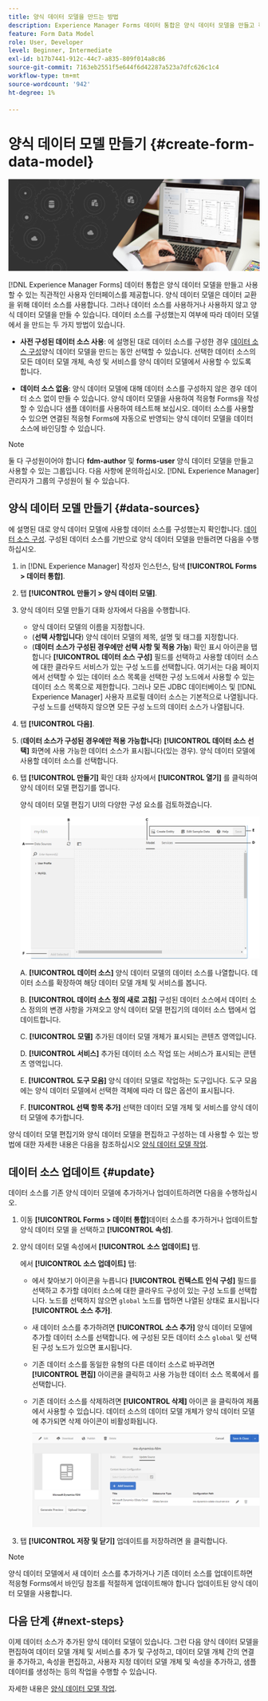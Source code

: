 ```yaml
---
title: 양식 데이터 모델을 만드는 방법
description: Experience Manager Forms 데이터 통합은 양식 데이터 모델을 만들고 작업할 수 있는 직관적인 사용자 인터페이스를 제공합니다. 구성된 데이터 소스를 사용하거나 사용하지 않고 양식 데이터 모델을 만드는 방법을 알아봅니다.
feature: Form Data Model
role: User, Developer
level: Beginner, Intermediate
exl-id: b17b7441-912c-44c7-a835-809f014a8c86
source-git-commit: 7163eb2551f5e644f6d42287a523a7dfc626c1c4
workflow-type: tm+mt
source-wordcount: '942'
ht-degree: 1%

---
```


# 양식 데이터 모델 만들기 {#create-form-data-model}

![데이터 통합](do-not-localize/data-integeration.png)

[!DNL Experience Manager Forms] 데이터 통합은 양식 데이터 모델을 만들고 사용할 수 있는 직관적인 사용자 인터페이스를 제공합니다. 양식 데이터 모델은 데이터 교환을 위해 데이터 소스를 사용합니다. 그러나 데이터 소스를 사용하거나 사용하지 않고 양식 데이터 모델을 만들 수 있습니다. 데이터 소스를 구성했는지 여부에 따라 데이터 모델에서 을 만드는 두 가지 방법이 있습니다.

* **사전 구성된 데이터 소스 사용**: 에 설명된 대로 데이터 소스를 구성한 경우 [데이터 소스 구성](configure-data-sources.md)양식 데이터 모델을 만드는 동안 선택할 수 있습니다. 선택한 데이터 소스의 모든 데이터 모델 개체, 속성 및 서비스를 양식 데이터 모델에서 사용할 수 있도록 합니다.

* **데이터 소스 없음**: 양식 데이터 모델에 대해 데이터 소스를 구성하지 않은 경우 데이터 소스 없이 만들 수 있습니다. 양식 데이터 모델을 사용하여 적응형 Forms을 작성할 수 있습니다 <!--and interactive communication--> 샘플 데이터를 사용하여 테스트해 보십시오. 데이터 소스를 사용할 수 있으면 연결된 적응형 Forms에 자동으로 반영되는 양식 데이터 모델을 데이터 소스에 바인딩할 수 있습니다<!--and interactive communications-->.

>[!NOTE]
>
>둘 다 구성원이어야 합니다 **fdm-author** 및 **forms-user** 양식 데이터 모델을 만들고 사용할 수 있는 그룹입니다. 다음 사항에 문의하십시오. [!DNL Experience Manager] 관리자가 그룹의 구성원이 될 수 있습니다.

## 양식 데이터 모델 만들기 {#data-sources}

에 설명된 대로 양식 데이터 모델에 사용할 데이터 소스를 구성했는지 확인합니다. [데이터 소스 구성](configure-data-sources.md). 구성된 데이터 소스를 기반으로 양식 데이터 모델을 만들려면 다음을 수행하십시오.

1. in [!DNL Experience Manager] 작성자 인스턴스, 탐색 **[!UICONTROL Forms > 데이터 통합]**.
1. 탭 **[!UICONTROL 만들기 > 양식 데이터 모델]**.
1. 양식 데이터 모델 만들기 대화 상자에서 다음을 수행합니다.

   * 양식 데이터 모델의 이름을 지정합니다.
   * (**선택 사항입니다**) 양식 데이터 모델의 제목, 설명 및 태그를 지정합니다.
   * (**데이터 소스가 구성된 경우에만 선택 사항 및 적용 가능**) 확인 표시 아이콘을 탭합니다 **[!UICONTROL 데이터 소스 구성]** 필드를 선택하고 사용할 데이터 소스에 대한 클라우드 서비스가 있는 구성 노드를 선택합니다. 여기서는 다음 페이지에서 선택할 수 있는 데이터 소스 목록을 선택한 구성 노드에서 사용할 수 있는 데이터 소스 목록으로 제한합니다. 그러나 모든 JDBC 데이터베이스 및 [!DNL Experience Manager] 사용자 프로필 데이터 소스는 기본적으로 나열됩니다. 구성 노드를 선택하지 않으면 모든 구성 노드의 데이터 소스가 나열됩니다.

1. 탭 **[!UICONTROL 다음]**.

1. (**데이터 소스가 구성된 경우에만 적용 가능합니다**) **[!UICONTROL 데이터 소스 선택]** 화면에 사용 가능한 데이터 소스가 표시됩니다(있는 경우). 양식 데이터 모델에 사용할 데이터 소스를 선택합니다.
1. 탭 **[!UICONTROL 만들기]** 확인 대화 상자에서 **[!UICONTROL 열기]** 를 클릭하여 양식 데이터 모델 편집기를 엽니다.

   양식 데이터 모델 편집기 UI의 다양한 구성 요소를 검토하겠습니다.

   ![세 가지 데이터 소스를 포함하는 양식 데이터 모델(RESTful 서비스, [!DNL Experience Manager] 사용자 프로파일 및 RDBMS](assets/fdm-ui.png)

   A. **[!UICONTROL 데이터 소스]** 양식 데이터 모델의 데이터 소스를 나열합니다. 데이터 소스를 확장하여 해당 데이터 모델 개체 및 서비스를 봅니다.

   B. **[!UICONTROL 데이터 소스 정의 새로 고침]** 구성된 데이터 소스에서 데이터 소스 정의의 변경 사항을 가져오고 양식 데이터 모델 편집기의 데이터 소스 탭에서 업데이트합니다.

   C. **[!UICONTROL 모델]** 추가된 데이터 모델 개체가 표시되는 콘텐츠 영역입니다.

   D. **[!UICONTROL 서비스]** 추가된 데이터 소스 작업 또는 서비스가 표시되는 콘텐츠 영역입니다.

   E. **[!UICONTROL 도구 모음]** 양식 데이터 모델로 작업하는 도구입니다. 도구 모음에는 양식 데이터 모델에서 선택한 객체에 따라 더 많은 옵션이 표시됩니다.

   F. **[!UICONTROL 선택 항목 추가]** 선택한 데이터 모델 개체 및 서비스를 양식 데이터 모델에 추가합니다.

양식 데이터 모델 편집기와 양식 데이터 모델을 편집하고 구성하는 데 사용할 수 있는 방법에 대한 자세한 내용은 다음을 참조하십시오 [양식 데이터 모델 작업](work-with-form-data-model.md).

## 데이터 소스 업데이트 {#update}

데이터 소스를 기존 양식 데이터 모델에 추가하거나 업데이트하려면 다음을 수행하십시오.

1. 이동 **[!UICONTROL Forms > 데이터 통합]**&#x200B;데이터 소스를 추가하거나 업데이트할 양식 데이터 모델 을 선택하고 **[!UICONTROL 속성]**.
1. 양식 데이터 모델 속성에서 **[!UICONTROL 소스 업데이트]** 탭.

   에서 **[!UICONTROL 소스 업데이트]** 탭:

   * 에서 찾아보기 아이콘을 누릅니다 **[!UICONTROL 컨텍스트 인식 구성]** 필드를 선택하고 추가할 데이터 소스에 대한 클라우드 구성이 있는 구성 노드를 선택합니다. 노드를 선택하지 않으면 `global` 노드를 탭하면 나열된 상태로 표시됩니다 **[!UICONTROL 소스 추가]**.

   * 새 데이터 소스를 추가하려면 **[!UICONTROL 소스 추가]** 양식 데이터 모델에 추가할 데이터 소스를 선택합니다. 에 구성된 모든 데이터 소스 `global` 및 선택된 구성 노드가 있으면 표시됩니다.

   * 기존 데이터 소스를 동일한 유형의 다른 데이터 소스로 바꾸려면 **[!UICONTROL 편집]** 아이콘을 클릭하고 사용 가능한 데이터 소스 목록에서 를 선택합니다.
   * 기존 데이터 소스를 삭제하려면 **[!UICONTROL 삭제]** 아이콘 을 클릭하여 제품에서 사용할 수 있습니다. 데이터 소스의 데이터 모델 개체가 양식 데이터 모델에 추가되면 삭제 아이콘이 비활성화됩니다.

      ![fdm-properties](assets/fdm-properties.png)

1. 탭 **[!UICONTROL 저장 및 닫기]** 업데이트를 저장하려면 을 클릭합니다.

>[!NOTE]
>
>양식 데이터 모델에서 새 데이터 소스를 추가하거나 기존 데이터 소스를 업데이트하면 적응형 Forms에서 바인딩 참조를 적절하게 업데이트해야 합니다<!--and interactive communications--> 업데이트된 양식 데이터 모델을 사용합니다.

## 다음 단계 {#next-steps}

이제 데이터 소스가 추가된 양식 데이터 모델이 있습니다. 그런 다음 양식 데이터 모델을 편집하여 데이터 모델 개체 및 서비스를 추가 및 구성하고, 데이터 모델 개체 간의 연결을 추가하고, 속성을 편집하고, 사용자 지정 데이터 모델 개체 및 속성을 추가하고, 샘플 데이터를 생성하는 등의 작업을 수행할 수 있습니다.

자세한 내용은 [양식 데이터 모델 작업](work-with-form-data-model.md).
